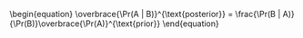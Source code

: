 \begin{equation}
\overbrace{\Pr(A | B)}^{\text{posterior}} = \frac{\Pr(B | A)}{\Pr(B)}\overbrace{\Pr(A)}^{\text{prior}}
\end{equation}